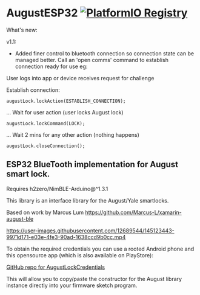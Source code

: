 # AugustESP32  [![PlatformIO Registry](https://badges.registry.platformio.org/packages/jamessmartcell/library/AugustESP32.svg)](https://registry.platformio.org/libraries/jamessmartcell/AugustESP32)

What's new:

v1.1:

- Added finer control to bluetooth connection so connection state can be managed better. Call an 'open comms' command to establish connection ready for use eg:

User logs into app or device receives request for challenge

Establish connection:

```augustLock.lockAction(ESTABLISH_CONNECTION);```

... Wait for user action (user locks August lock)

```augustLock.lockCommand(LOCK);```

... Wait 2 mins for any other action (nothing happens)

```augustLock.closeConnection();```


## ESP32 BlueTooth implementation for August smart lock.

Requires h2zero/NimBLE-Arduino@^1.3.1

This library is an interface library for the August/Yale smartlocks.

Based on work by Marcus Lum https://github.com/Marcus-L/xamarin-august-ble

https://user-images.githubusercontent.com/12689544/145123443-9971d171-e03e-4fe3-90ad-1638ccd9b0cc.mp4

To obtain the required credentials you can use a rooted Android phone and this opensource app (which is also available on PlayStore):

[GitHub repo for AugustLockCredentials](https://github.com/JamesSmartCell/AugustLockCredentials)

This will allow you to copy/paste the constructor for the August library instance directly into your firmware sketch program.
